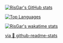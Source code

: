[![RisGar's GitHub stats](https://github-readme-stats.vercel.app/api?username=RisGar&hide=contribs,issues,prs&count_private=true&show_icons=true&theme=ayu-mirage)](https://github.com/RisGar?tab=repositories)

[![Top Languages](https://github-readme-stats.vercel.app/api/top-langs/?username=RisGar&layout=compact&theme=ayu-mirage)](https://github.com/RisGar?tab=repositories)

[![RisGar's wakatime stats](https://github-readme-stats.vercel.app/api/wakatime?username=RisGar&theme=ayu-mirage)](https://wakatime.com/@RisGar)

[via 📖 github-readme-stats](https://github.com/anuraghazra/github-readme-stats)
